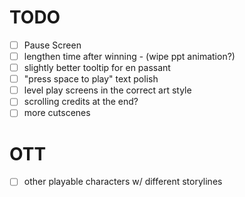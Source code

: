 # TODO
- [ ] Pause Screen
- [ ] lengthen time after winning - (wipe ppt animation?)
- [ ] slightly better tooltip for en passant
- [ ] "press space to play" text polish
- [ ] level play screens in the correct art style
- [ ] scrolling credits at the end?
- [ ] more cutscenes

# OTT
- [ ] other playable characters w/ different storylines